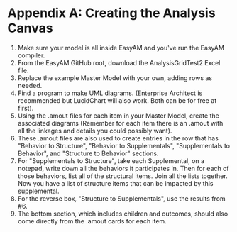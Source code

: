 # Appendix A: Creating the Analysis Canvas 

1. Make sure your model is all inside EasyAM and you've run the EasyAM compiler.
2. From the EasyAM GitHub root, download the AnalysisGridTest2 Excel file. 
3. Replace the example Master Model with your own, adding rows as needed.
3. Find a program to make UML diagrams. (Enterprise Architect is recommended but LucidChart will also work. Both can be for free at first).
4. Using the .amout files for each item in your Master Model, create the associated diagrams (Remember for each item there is an .amout with all the linkages and details you could possibly want).
5. These .amout files are also used to create entries in the row that has 
"Behavior to Structure", "Behavior to Supplementals", "Supplementals to Behavior", and "Structure to Behavior" sections.
6. For "Supplementals to Structure", take each Supplemental, on a notepad, write down all the behaviors it participates in. Then for each of those behaviors, list all of the structural items. Join all the lists together. Now you have a list of structure items that can be impacted by this supplemental.
7. For the reverse box, "Structure to Supplementals", use the results from #6.
8. The bottom section, which includes children and outcomes, should also come directly from the .amout cards for each item.

